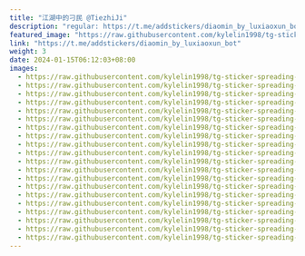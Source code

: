 ```yaml
---
title: "江湖中的刁民 @TiezhiJi"
description: "regular: https://t.me/addstickers/diaomin_by_luxiaoxun_bot"
featured_image: "https://raw.githubusercontent.com/kylelin1998/tg-sticker-spreading-worldwide-images/main/img/558662ec-89a5-4d4c-87bf-6b49ee0fa87f.jpg"
link: "https://t.me/addstickers/diaomin_by_luxiaoxun_bot"
weight: 3
date: 2024-01-15T06:12:03+08:00
images:
  - https://raw.githubusercontent.com/kylelin1998/tg-sticker-spreading-worldwide-images/main/img/558662ec-89a5-4d4c-87bf-6b49ee0fa87f.jpg
  - https://raw.githubusercontent.com/kylelin1998/tg-sticker-spreading-worldwide-images/main/img/69c787f2-a60d-44b7-8201-eb1c38f332b4.jpg
  - https://raw.githubusercontent.com/kylelin1998/tg-sticker-spreading-worldwide-images/main/img/bee2cb30-af8e-41db-bece-c25f601ce62d.jpg
  - https://raw.githubusercontent.com/kylelin1998/tg-sticker-spreading-worldwide-images/main/img/f25989e9-1286-4e3e-b494-7fbc0fe5b10d.jpg
  - https://raw.githubusercontent.com/kylelin1998/tg-sticker-spreading-worldwide-images/main/img/3fcd3846-26eb-4a32-8977-8fd03ccf05fc.jpg
  - https://raw.githubusercontent.com/kylelin1998/tg-sticker-spreading-worldwide-images/main/img/c010995e-62d3-44a1-bfe3-316549ffdb76.jpg
  - https://raw.githubusercontent.com/kylelin1998/tg-sticker-spreading-worldwide-images/main/img/d07fed30-3777-4224-97be-2bc32743802a.jpg
  - https://raw.githubusercontent.com/kylelin1998/tg-sticker-spreading-worldwide-images/main/img/1ff486eb-97c7-4ebd-86a6-a2602f73f360.jpg
  - https://raw.githubusercontent.com/kylelin1998/tg-sticker-spreading-worldwide-images/main/img/09f4bcc5-603f-45b1-a802-d5d45f96ec69.jpg
  - https://raw.githubusercontent.com/kylelin1998/tg-sticker-spreading-worldwide-images/main/img/adabc05e-e5fd-4513-aa11-0718523feb41.jpg
  - https://raw.githubusercontent.com/kylelin1998/tg-sticker-spreading-worldwide-images/main/img/30480329-e0e5-4262-8c53-928a97425e1a.jpg
  - https://raw.githubusercontent.com/kylelin1998/tg-sticker-spreading-worldwide-images/main/img/dec416b7-1df6-4e74-96d1-ada7df5f72e7.jpg
  - https://raw.githubusercontent.com/kylelin1998/tg-sticker-spreading-worldwide-images/main/img/5e41fa4a-077e-459a-ae7c-9972998080ac.jpg
  - https://raw.githubusercontent.com/kylelin1998/tg-sticker-spreading-worldwide-images/main/img/b3c5caf0-f159-4d0b-870a-6fb03f988b6c.jpg
  - https://raw.githubusercontent.com/kylelin1998/tg-sticker-spreading-worldwide-images/main/img/258615c2-7ca9-4090-ab4e-24f51a781357.jpg
  - https://raw.githubusercontent.com/kylelin1998/tg-sticker-spreading-worldwide-images/main/img/68ef1107-053d-4941-a771-fe0086c4afff.jpg
  - https://raw.githubusercontent.com/kylelin1998/tg-sticker-spreading-worldwide-images/main/img/28813b5c-6a77-44c4-9202-d95084f9d17d.jpg
  - https://raw.githubusercontent.com/kylelin1998/tg-sticker-spreading-worldwide-images/main/img/1e6ee0db-13c5-428c-9c4f-bd8e98e2d282.jpg
  - https://raw.githubusercontent.com/kylelin1998/tg-sticker-spreading-worldwide-images/main/img/6e77a9c5-1808-495c-ad47-9300a1c9f946.jpg
  - https://raw.githubusercontent.com/kylelin1998/tg-sticker-spreading-worldwide-images/main/img/a3afac37-8b19-4f00-9725-01e082c3d7b1.jpg
---
```

